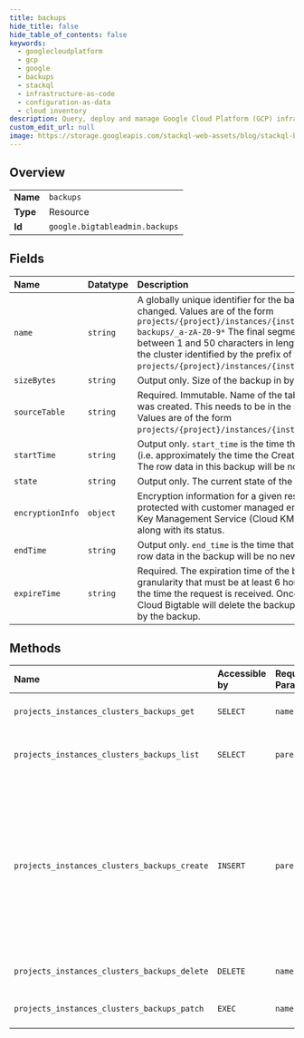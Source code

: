 ```yaml
---
title: backups
hide_title: false
hide_table_of_contents: false
keywords:
  - googlecloudplatform
  - gcp
  - google
  - backups
  - stackql
  - infrastructure-as-code
  - configuration-as-data
  - cloud inventory
description: Query, deploy and manage Google Cloud Platform (GCP) infrastructure and resources using SQL
custom_edit_url: null
image: https://storage.googleapis.com/stackql-web-assets/blog/stackql-blog-post-featured-image.png
---
```

  
    

## Overview
<table><tbody>
<tr><td><b>Name</b></td><td><code>backups</code></td></tr>
<tr><td><b>Type</b></td><td>Resource</td></tr>
<tr><td><b>Id</b></td><td><code>google.bigtableadmin.backups</code></td></tr>
</tbody></table>

## Fields
| Name | Datatype | Description |
|:-----|:---------|:------------|
| `name` | `string` | A globally unique identifier for the backup which cannot be changed. Values are of the form `projects/{project}/instances/{instance}/clusters/{cluster}/ backups/_a-zA-Z0-9*` The final segment of the name must be between 1 and 50 characters in length. The backup is stored in the cluster identified by the prefix of the backup name of the form `projects/{project}/instances/{instance}/clusters/{cluster}`. |
| `sizeBytes` | `string` | Output only. Size of the backup in bytes. |
| `sourceTable` | `string` | Required. Immutable. Name of the table from which this backup was created. This needs to be in the same instance as the backup. Values are of the form `projects/{project}/instances/{instance}/tables/{source_table}`. |
| `startTime` | `string` | Output only. `start_time` is the time that the backup was started (i.e. approximately the time the CreateBackup request is received). The row data in this backup will be no older than this timestamp. |
| `state` | `string` | Output only. The current state of the backup. |
| `encryptionInfo` | `object` | Encryption information for a given resource. If this resource is protected with customer managed encryption, the in-use Cloud Key Management Service (Cloud KMS) key version is specified along with its status. |
| `endTime` | `string` | Output only. `end_time` is the time that the backup was finished. The row data in the backup will be no newer than this timestamp. |
| `expireTime` | `string` | Required. The expiration time of the backup, with microseconds granularity that must be at least 6 hours and at most 30 days from the time the request is received. Once the `expire_time` has passed, Cloud Bigtable will delete the backup and free the resources used by the backup. |
## Methods
| Name | Accessible by | Required Params | Description |
|:-----|:--------------|:----------------|:------------|
| `projects_instances_clusters_backups_get` | `SELECT` | `name` | Gets metadata on a pending or completed Cloud Bigtable Backup. |
| `projects_instances_clusters_backups_list` | `SELECT` | `parent` | Lists Cloud Bigtable backups. Returns both completed and pending backups. |
| `projects_instances_clusters_backups_create` | `INSERT` | `parent` | Starts creating a new Cloud Bigtable Backup. The returned backup long-running operation can be used to track creation of the backup. The metadata field type is CreateBackupMetadata. The response field type is Backup, if successful. Cancelling the returned operation will stop the creation and delete the backup. |
| `projects_instances_clusters_backups_delete` | `DELETE` | `name` | Deletes a pending or completed Cloud Bigtable backup. |
| `projects_instances_clusters_backups_patch` | `EXEC` | `name` | Updates a pending or completed Cloud Bigtable Backup. |
